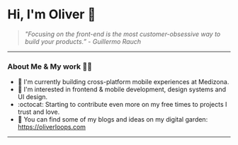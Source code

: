 # Hi, I'm Oliver :wave:
>  _"Focusing on the front-end is the most customer-obsessive way to build your products.”_ - _Guillermo Rauch_
---

### About Me & My work 👨‍💻

* :hospital: I'm currently building cross-platform mobile experiences at Medizona.
* :iphone: I'm interested in frontend & mobile development, design systems and UI design.
* :octocat: Starting to contribute even more on my free times to projects I trust and love.
* 🌱 You can find some of my blogs and ideas on my digital garden: https://oliverloops.com
---

<!--
### GitHub Status :rage2:
[![Top Langs](https://github-readme-stats.vercel.app/api/top-langs/?username=oliverloops&hide=astro,html,css,julia,scss,mdx,cmake,starlark,c,makefile,shell,emacs%20lisp,ruby,roff,prolog,vim%2B%2B,hcl,batchfile,gsl,meson,coffeescript,dart,glsl,jupyter%20notebook&layout=compact&langs_count=8)](https://github.com/anuraghazra/github-readme-stats)
-->


<!-- ### My favorite tech stack :heart:

|              TypeScript            |          React           |       Million.js      |             Expo            |           Next.js         |         TailwindCSS             | 
|:--------------------------:|:--------------------------:|:--------------------------:|:--------------------------:|:--------------------------:|:--------------------------:|
| <img src="https://upload.wikimedia.org/wikipedia/commons/thumb/4/4c/Typescript_logo_2020.svg/1024px-Typescript_logo_2020.svg.png" width="90px"> | <img src="https://upload.wikimedia.org/wikipedia/commons/thumb/a/a7/React-icon.svg/120px-React-icon.svg.png?20220125121207" width="100px"> | <img src="https://million.dev/favicon.svg" width="100px" > | <img src="https://static.expo.dev/static/brand/square-512x512.png" width="90px"> | <img src="https://upload.wikimedia.org/wikipedia/commons/thumb/8/8e/Nextjs-logo.svg/394px-Nextjs-logo.svg.png?20230404233503" width="100px"> | <img src="https://upload.wikimedia.org/wikipedia/commons/thumb/d/d5/Tailwind_CSS_Logo.svg/512px-Tailwind_CSS_Logo.svg.png?20230715030042" width="100px"> |
| JavaScript improved, flavored with syntax for types 💪 | The JavaScript library for building user interfaces | My favorite performant React's Virtual DOM replacement 🦁 | Go Beyond React Native, smoother and effortless 🚀  | A powerful framework to build modern React websites ⚛️ | My favorite CSS framework, save time and effort 🎨 |
-->

